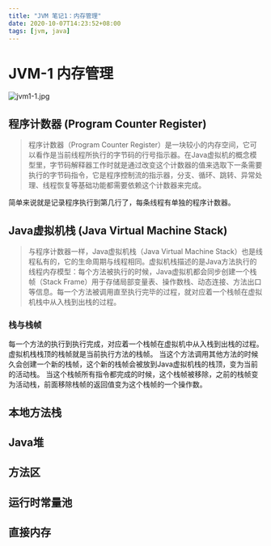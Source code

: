 ```yaml
---
title: "JVM 笔记1：内存管理"
date: 2020-10-07T14:23:52+08:00
tags: [jvm, java]
---
```


# JVM-1 内存管理

![jvm1-1.jpg](https://i.loli.net/2020/10/07/YAao47Xb1jiWKQ9.jpg)

## 程序计数器 (Program Counter Register)
> 程序计数器（Program Counter Register）是一块较小的内存空间，它可以看作是当前线程所执行的字节码的行号指示器。在Java虚拟机的概念模型里，字节码解释器工作时就是通过改变这个计数器的值来选取下一条需要执行的字节码指令，它是程序控制流的指示器，分支、循环、跳转、异常处理、线程恢复等基础功能都需要依赖这个计数器来完成。

简单来说就是记录程序执行到第几行了，每条线程有单独的程序计数器。

## Java虚拟机栈 (Java Virtual Machine Stack)
> 与程序计数器一样，Java虚拟机栈（Java Virtual Machine Stack）也是线程私有的，它的生命周期与线程相同。虚拟机栈描述的是Java方法执行的线程内存模型：每个方法被执行的时候，Java虚拟机都会同步创建一个栈帧（Stack Frame）用于存储局部变量表、操作数栈、动态连接、方法出口等信息。每一个方法被调用直至执行完毕的过程，就对应着一个栈帧在虚拟机栈中从入栈到出栈的过程。

### 栈与栈帧
每一个方法的执行到执行完成，对应着一个栈帧在虚拟机中从入栈到出栈的过程。
虚拟机栈栈顶的栈帧就是当前执行方法的栈帧。
当这个方法调用其他方法的时候久会创建一个新的栈帧，这个新的栈帧会被放到Java虚拟机栈的栈顶，变为当前的活动栈。
当这个栈帧所有指令都完成的时候，这个栈帧被移除，之前的栈帧变为活动栈，前面移除栈帧的返回值变为这个栈帧的一个操作数。




## 本地方法栈

## Java堆

## 方法区

## 运行时常量池

## 直接内存
